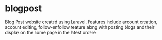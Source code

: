 # blogpost
Blog Post website created using Laravel. Features include account creation, account editing, follow-unfollow feature along with posting blogs and their display on the home page in the latest ordere  
